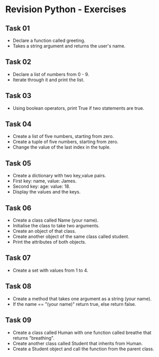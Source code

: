 # Revision Python - Exercises

## **__Task 01__**
- Declare a function called greeting.
- Takes a string argument and returns the user's name.
## **__Task 02__**
- Declare a list of numbers from 0 - 9.
- Iterate through it and print the list.
## **__Task 03__**
- Using boolean operators, print True if two statements are true.
## **__Task 04__**
- Create a list of five numbers, starting from zero.
- Create a tuple of five numbers, starting from zero.
- Change the value of the last index in the tuple.
## **__Task 05__**
- Create a dictionary with two key,value pairs.
- First key: name, value: James.
- Second key: age: value: 18.
- Display the values and the keys.
## **__Task 06__**
- Create a class called Name (your name).
- Initialise the class to take two arguments.
- Create an object of that class.
- Create another object of the same class called student.
- Print the attributes of both objects.
## **__Task 07__**
- Create a set with values from 1 to 4.
## **__Task 08__**
- Create a method that takes one argument as a string (your name).
- If the name == "(your name)" return true, else return false.
## **__Task 09__**
- Create a class called Human with one function called breathe that returns "breathing".
- Create another class called Student that inherits from Human.
- Create a Student object and call the function from the parent class.